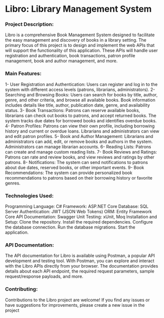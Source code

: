 <h1>Libro: Library Management System</h1>

<h3>Project Description:</h3>
Libro is a comprehensive Book Management System designed to facilitate the easy management and discovery of books in a library setting. The primary focus of this project is to design and implement the web APIs that will support the functionality of this application. These APIs will handle user registration and authentication, book transactions, patron profile management, book and author management, and more.

<h3>Main Features:</h3>

1- User Registration and Authentication: Users can register and log in to the system with different access levels (patrons, librarians, administrators).
2- Searching and Browsing Books: Users can search for books by title, author, genre, and other criteria, and browse all available books. Book information includes details like title, author, publication date, genre, and availability status.
3- Book Transactions: Patrons can reserve available books, librarians can check out books to patrons, and accept returned books. The system tracks due dates for borrowed books and identifies overdue books.
4- Patron Profiles: Patrons can view their own profile, including borrowing history and current or overdue loans. Librarians and administrators can view and edit patron profiles.
5- Book and Author Management: Librarians and administrators can add, edit, or remove books and authors in the system. Administrators can manage librarian accounts.
6- Reading Lists: Patrons can create and manage custom reading lists.
7- Book Reviews and Ratings: Patrons can rate and review books, and view reviews and ratings by other patrons.
8- Notifications: The system can send notifications to patrons about due dates, reserved books, or other important events.
9- Book Recommendations: The system can provide personalized book recommendations to patrons based on their borrowing history or favorite genres.

<h3>Technologies Used:</h3>
Programming Language: C#
Framework: ASP.NET Core
Database: SQL Server
Authentication: JWT (JSON Web Tokens)
ORM: Entity Framework Core
API Documentation: Swagger
Unit Testing: xUnit, Moq
Installation and Setup:
Clone the repository.
Install the required dependencies.
Configure the database connection.
Run the database migrations.
Start the application.

<h3>API Documentation:</h3>
The API documentation for Libro is available using Postman, a popular API development and testing tool. With Postman, you can explore and interact with the Libro APIs directly from your browser. The documentation provides details about each API endpoint, the required request parameters, sample request/response payloads, and more.

<h3>Contributing:</h3>
Contributions to the Libro project are welcome! If you find any issues or have suggestions for improvements, please create a new issue in the project
